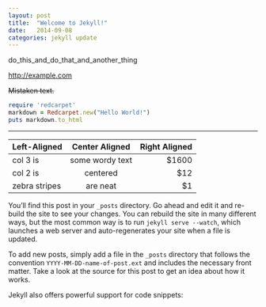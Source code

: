 ```yaml
---
layout: post
title:  "Welcome to Jekyll!"
date:   2014-09-08
categories: jekyll update
---
```


do_this_and_do_that_and_another_thing

http://example.com

~~Mistaken text.~~

```ruby
require 'redcarpet'
markdown = Redcarpet.new("Hello World!")
puts markdown.to_html
```


<hr>

| Left-Aligned  | Center Aligned  | Right Aligned |
| :------------ |:---------------:| -----:|
| col 3 is      | some wordy text | $1600 |
| col 2 is      | centered        |   $12 |
| zebra stripes | are neat        |    $1 |	


You’ll find this post in your `_posts` directory. Go ahead and edit it and re-build the site to see your changes. You can rebuild the site in many different ways, but the most common way is to run `jekyll serve --watch`, which launches a web server and auto-regenerates your site when a file is updated.

To add new posts, simply add a file in the `_posts` directory that follows the convention `YYYY-MM-DD-name-of-post.ext` and includes the necessary front matter. Take a look at the source for this post to get an idea about how it works.

Jekyll also offers powerful support for code snippets:



